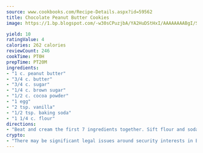 ```yaml
---
source: www.cookbooks.com/Recipe-Details.aspx?id=59562
title: Chocolate Peanut Butter Cookies
image: https://1.bp.blogspot.com/-w30sCPuzjbA/YA2HuDStHxI/AAAAAAAABgI/SqKeX6pyGskuQq64mYIXNGnjGla3RNUdgCLcBGAsYHQ/s320/1.png

yield: 10
ratingValue: 4
calories: 262 calories
reviewCount: 246
cookTime: PT0H
prepTime: PT20M
ingredients:
- "1 c. peanut butter"
- "3/4 c. butter"
- "3/4 c. sugar"
- "1/4 c. brown sugar"
- "1/2 c. cocoa powder"
- "1 egg"
- "2 tsp. vanilla"
- "1/2 tsp. baking soda"
- "1 1/4 c. flour"
directions:
- "Beat and cream the first 7 ingredients together. Sift flour and soda together. Add to cream mixture. It will be stiff. Make rounded balls and flatten. Bake on ungreased pan at 375u00b0 for 8 to 10 minutes or until done."
crypto:
- "There may be significant legal issues around security interests in Bitcoin."
---
```

